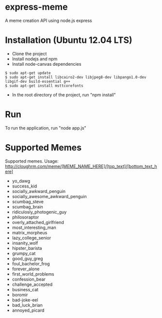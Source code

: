 express-meme
============
A meme creation API using node.js express

Installation (Ubuntu 12.04 LTS)
===============================
* Clone the project
* Install nodejs and npm
* Install node-canvas dependencies
```
$ sudo apt-get update 
$ sudo apt-get install libcairo2-dev libjpeg8-dev libpango1.0-dev libgif-dev build-essential g++
$ sudo apt-get install msttcorefonts
```
* In the root directory of the project, run "npm install"

Run
===
To run the application, run "node app.js"

Supported Memes
===============
Supported memes. Usage: http://cloughrm.com/meme/[MEME_NAME_HERE]/[top_text]/[bottom_text_here]

* yo_dawg
* success_kid
* socially_awkward_penguin
* socially_awesome_awkward_penguin
* scumbag_steve
* scumbag_brain
* ridiculosly_photogenic_guy
* philosoraptor
* overly_attached_girlfriend
* most_interesting_man
* matrix_morpheus
* lazy_college_senior
* insanity_wolf
* hipster_barista
* grumpy_cat
* good_guy_greg
* foul_bachelor_frog
* forever_alone
* first_world_problems
* confession_bear
* challenge_accepted
* business_cat
* boromir
* bad-joke-eel
* bad_luck_brian
* annoyed_picard
